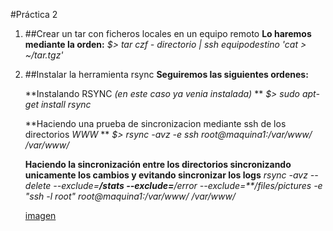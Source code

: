 #Práctica 2

1. ##Crear un tar con ficheros locales en un equipo remoto
	**Lo haremos mediante la orden:**
	*$> tar czf - directorio | ssh equipodestino 'cat > ~/tar.tgz'*

2. ##Instalar la herramienta rsync
	**Seguiremos las siguientes ordenes:**
	
	**Instalando RSYNC *(en este caso ya venia instalada)* **
	*$> sudo apt-get install rsync*

	**Haciendo una prueba de sincronizacion mediante ssh de los directorios *WWW* **
	*$> rsync -avz -e ssh root@maquina1:/var/www/ /var/www/*
	
	**Haciendo la sincronización entre los directorios sincronizando unicamente los cambios y evitando sincronizar los logs**
	*rsync -avz --delete --exclude=**/stats --exclude=**/error --exclude=**/files/pictures -e "ssh -l root" root@maquina1:/var/www/ /var/www/*


	[imagen](Capturas/2.4__.png)
